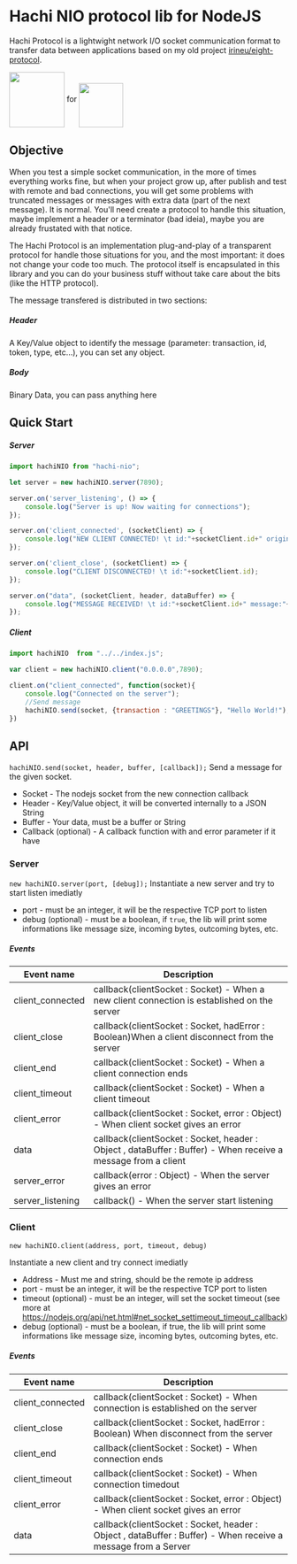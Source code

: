 # Hachi NIO protocol lib for NodeJS

Hachi Protocol is a lightwight network I/O socket communication format to transfer data between applications based on my old project [irineu/eight-protocol](https://github.com/irineu/eight-protocol). 

<img src="http://34.207.234.120/hachi-protocol.svg" height="100" valign="middle"> for <img src="http://34.207.234.120/logo-node-js-512.png" height="80" valign="bottom">

## Objective
When you test a simple socket communication, in the more of times everything works fine, but when your project grow up, after publish and test with remote and bad connections, you will get some problems with truncated messages or messages with extra data (part of the next message). It is normal. You'll need create a protocol to handle this situation, maybe implement a header or a terminator (bad ideia), maybe you are already frustated with that notice.

The Hachi Protocol is an implementation plug-and-play of a transparent protocol for handle those situations for you, and the most important: it does not change your code too much. The protocol itself is encapsulated in this library and you can do your business stuff without take care about the bits (like the HTTP protocol).

The message transfered is distributed in two sections:
##### Header
A Key/Value object to identify the message (parameter: transaction, id, token, type, etc...), you can set any object.
##### Body
Binary Data, you can pass anything here

## Quick Start

##### Server
```javascript
import hachiNIO from "hachi-nio";

let server = new hachiNIO.server(7890);

server.on('server_listening', () => {
	console.log("Server is up! Now waiting for connections");
});

server.on('client_connected', (socketClient) => {
	console.log("NEW CLIENT CONNECTED! \t id:"+socketClient.id+" origin:"+socketClient.address().address);
});

server.on('client_close', (socketClient) => {
	console.log("CLIENT DISCONNECTED! \t id:"+socketClient.id);
});

server.on("data", (socketClient, header, dataBuffer) => {
	console.log("MESSAGE RECEIVED! \t id:"+socketClient.id+" message:"+dataBuffer.toString());
});
```

##### Client
```javascript
import hachiNIO  from "../../index.js";

var client = new hachiNIO.client("0.0.0.0",7890);

client.on("client_connected", function(socket){
	console.log("Connected on the server");
	//Send message
	hachiNIO.send(socket, {transaction : "GREETINGS"}, "Hello World!");
})
```

## API

`hachiNIO.send(socket, header, buffer, [callback]);`
Send a message for the given socket.
* Socket - The nodejs socket from the new connection callback
* Header - Key/Value object, it will be converted internally to a JSON String
* Buffer - Your data, must be a buffer or String
* Callback (optional) - A callback function with and error parameter if it have

### Server
`new hachiNIO.server(port, [debug]);`
Instantiate a new server and try to start listen imediatly
* port - must be an integer, it will be the respective TCP port to listen
* debug (optional) - must be a boolean, if `true`, the lib will print some informations like message size, incoming bytes, outcoming bytes, etc.
 
##### Events

| Event name       | Description                  |
|------------------|---------------------------------------------------------------------------------------------------------------|
| client_connected | callback(clientSocket : Socket) - When a new client connection is established on the server                   |
| client_close     | callback(clientSocket : Socket, hadError : Boolean)When a client disconnect from the server                   |
| client_end       | callback(clientSocket : Socket) - When a client connection ends                                               |
| client_timeout   | callback(clientSocket : Socket) - When a client timeout                                                       |
| client_error     | callback(clientSocket : Socket, error : Object) - When client socket gives an error                           |
| data             | callback(clientSocket : Socket, header : Object , dataBuffer : Buffer) - When receive a message from a client |
| server_error     | callback(error : Object) - When the server gives an error                                                     |
| server_listening | callback() - When the server start listening                                                                  |

### Client

`new hachiNIO.client(address, port, timeout, debug)`

Instantiate a new client and try connect imediatly

* Address - Must me and string, should be the remote ip address
* port - must be an integer, it will be the respective TCP port to listen
* timeout (optional) - must be an integer, will set the socket timeout (see more at https://nodejs.org/api/net.html#net_socket_settimeout_timeout_callback)
* debug (optional) - must be a boolean, if true, the lib will print some informations like message size, incoming bytes, outcoming bytes, etc.

##### Events

| Event name       | Description                                                                                                   |
|------------------|---------------------------------------------------------------------------------------------------------------|
| client_connected | callback(clientSocket : Socket) - When connection is established on the server                                |
| client_close     | callback(clientSocket : Socket, hadError : Boolean) When disconnect from the server                           |
| client_end       | callback(clientSocket : Socket) - When connection ends                                                        |
| client_timeout   | callback(clientSocket : Socket) - When connection timedout                                                    |
| client_error     | callback(clientSocket : Socket, error : Object) - When client socket gives an error                           |
| data             | callback(clientSocket : Socket, header : Object , dataBuffer : Buffer) - When receive a message from a Server |




